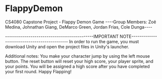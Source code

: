 # FlappyDemon
CS4080 Capstone Project - Flappy Demon Game
----Group Members: Zoë Medina, Johnathan Giang, DeMarco Green, Jordan Frias, Cole Dunga----

---------------------------------------------IMPORTANT NOTE---------------------------------------------
In order to run the game, you must download Unity and open the project files in Unity's launcher.

Additional notes:
You make your character jump by using the left mouse button.
The reset button will reset your high score, your player sprite, and your points.
You will be assigned a high score after you have completed your first round.
Happy Flapping!
